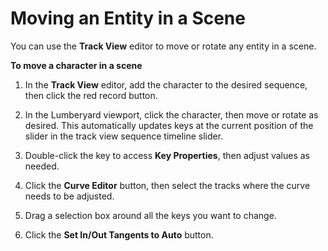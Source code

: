 # Moving an Entity in a Scene<a name="cinematics-animation-char-move"></a>

You can use the **Track View** editor to move or rotate any entity in a scene\.

**To move a character in a scene**

1. In the **Track View** editor, add the character to the desired sequence, then click the red record button\.

1. In the Lumberyard viewport, click the character, then move or rotate as desired\. This automatically updates keys at the current position of the slider in the track view sequence timeline slider\.

1. Double\-click the key to access **Key Properties**, then adjust values as needed\.

1. Click the **Curve Editor** button, then select the tracks where the curve needs to be adjusted\.

1. Drag a selection box around all the keys you want to change\.

1. Click the **Set In/Out Tangents to Auto** button\.